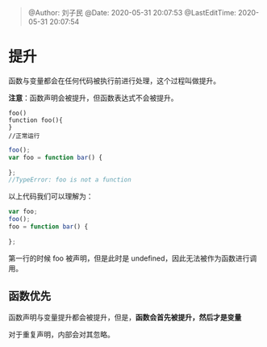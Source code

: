 >
> @Author: 刘子民
> @Date: 2020-05-31 20:07:53
> @LastEditTime: 2020-05-31 20:07:54
>

# 提升

函数与变量都会在任何代码被执行前进行处理，这个过程叫做提升。

**注意**：函数声明会被提升，但函数表达式不会被提升。

```
foo()
function foo(){
}
//正常运行
```



```js
foo();
var foo = function bar() {
  
};
//TypeError: foo is not a function
```

以上代码我们可以理解为：

```js
var foo;
foo();
foo = function bar() {
  
};
```

第一行的时候 foo 被声明，但是此时是 undefined，因此无法被作为函数进行调用。

## 函数优先

函数声明与变量提升都会被提升，但是，**函数会首先被提升，然后才是变量**

对于重复声明，内部会对其忽略。